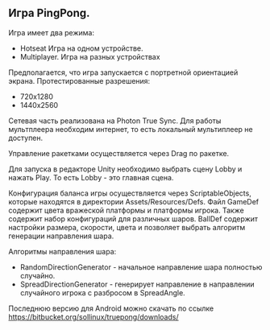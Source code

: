 ## Игра PingPong.

Игра имеет два режима: 
- Hotseat
	Игра на одном устройстве.
- Multiplayer.
	Игра на разных устройствах

Предполагается, что игра запускается с портретной ориентацией экрана.
Протестированные разрешения:
- 720x1280
- 1440x2560

Сетевая часть реализована на Photon True Sync. Для работы мультплеера необходим интернет, то есть локальный мультиплеер не доступен.

Управление ракетками осуществляется через Drag по ракетке.

Для запуска в редакторе Unity необходимо выбрать сцену Lobby и нажать Play. То есть Lobby - это главная сцена.

Конфигурация баланса игры осуществляется через ScriptableObjects, которые находятся в директории Assets/Resources/Defs.
Файл GameDef содержит цвета вражеской платформы и платформы игрока. Также содержит набор конфигураций для различных шаров.
BallDef содержит настройки размера, скорости, цвета и позволяет выбрать алгоритм генерации направления шара.

Алгоритмы направления шара:
- RandomDirectionGenerator - начальное направление шара полностью случайно.
- SpreadDirectionGenerator - генерирует направление в направлении случайного игрока с разбросом в SpreadAngle.

Последнюю версию для Android можно скачать по ссылке https://bitbucket.org/sollinux/truepong/downloads/